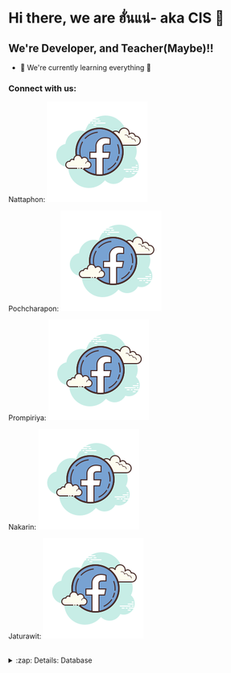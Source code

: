 # Hi there, we are ฮั่นแน่- aka CIS 👋 

## We're Developer, and Teacher(Maybe)!!

- 🌱 We're currently learning everything 🤣


### Connect with us:

Nattaphon: [![website](./img/facebook.svg)](https://www.facebook.com/nattapon.wongpoomee)
&nbsp;&nbsp;<br />

Pochcharapon: [![website](./img/facebook.svg)](https://www.facebook.com/profile.php?id=100007749335246)
&nbsp;&nbsp;<br />

Prompiriya: [![website](./img/facebook.svg)](https://www.facebook.com/CPT.C4P741N)
&nbsp;&nbsp;<br />

Nakarin: [![website](./img/facebook.svg)](https://www.facebook.com/nanping.nakharin)
&nbsp;&nbsp;<br />

Jaturawit: [![website](./img/facebook.svg)](https://www.facebook.com/profile.php?id=100009337702555)

<br />
<details>
  <summary>:zap: Details: Database</summary>
<!--START_SECTION:activity-->
1. user -->id(int(11)), username(varchar(255)), password(varchar(255)), email(varchar(255)), question(varchar(255)), answer(varchar(255)), bio(varchar(255))
2. post -->id_post(int(11)), id_post(int(11)), title(varchar(255)), content(longtext)
  ⚠⚠ id_post => set as foreign key ref from user:id
<!--END_SECTION:activity-->

</details>
